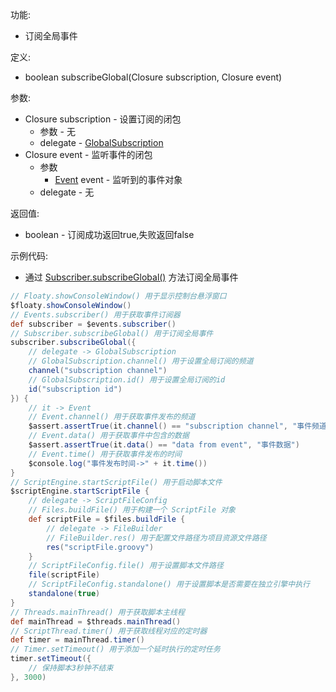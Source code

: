 功能:

+ 订阅全局事件

定义:

+ boolean subscribeGlobal(Closure subscription, Closure event)

参数:

+ Closure subscription - 设置订阅的闭包
    + 参数 - 无
    + delegate - [GlobalSubscription](/API/Event/GlobalSubscription/README.md)
+ Closure event - 监听事件的闭包
    + 参数
        + [Event](/API/Event/Event/README.md) event - 监听到的事件对象
    + delegate - 无

返回值:

+ boolean - 订阅成功返回true,失败返回false

示例代码:

+ 通过 [Subscriber.subscribeGlobal()](/API/Event/Subscriber/README.md?id=subscribeGlobal) 方法订阅全局事件

```groovy
// Floaty.showConsoleWindow() 用于显示控制台悬浮窗口
$floaty.showConsoleWindow()
// Events.subscriber() 用于获取事件订阅器
def subscriber = $events.subscriber()
// Subscriber.subscribeGlobal() 用于订阅全局事件
subscriber.subscribeGlobal({
    // delegate -> GlobalSubscription
    // GlobalSubscription.channel() 用于设置全局订阅的频道
    channel("subscription channel")
    // GlobalSubscription.id() 用于设置全局订阅的id
    id("subscription id")
}) {
    // it -> Event
    // Event.channel() 用于获取事件发布的频道
    $assert.assertTrue(it.channel() == "subscription channel", "事件频道")
    // Event.data() 用于获取事件中包含的数据
    $assert.assertTrue(it.data() == "data from event", "事件数据")
    // Event.time() 用于获取事件发布的时间
    $console.log("事件发布时间->" + it.time())
}
// ScriptEngine.startScriptFile() 用于启动脚本文件
$scriptEngine.startScriptFile {
    // delegate -> ScriptFileConfig
    // Files.buildFile() 用于构建一个 ScriptFile 对象
    def scriptFile = $files.buildFile {
        // delegate -> FileBuilder
        // FileBuilder.res() 用于配置文件路径为项目资源文件路径
        res("scriptFile.groovy")
    }
    // ScriptFileConfig.file() 用于设置脚本文件路径
    file(scriptFile)
    // ScriptFileConfig.standalone() 用于设置脚本是否需要在独立引擎中执行
    standalone(true)
}
// Threads.mainThread() 用于获取脚本主线程
def mainThread = $threads.mainThread()
// ScriptThread.timer() 用于获取线程对应的定时器
def timer = mainThread.timer()
// Timer.setTimeout() 用于添加一个延时执行的定时任务
timer.setTimeout({
    // 保持脚本3秒钟不结束
}, 3000)
```